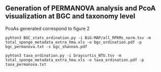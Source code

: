 ## Generation of PERMANOVA analysis and PcoA visualization at BGC and taxonomy level
 PcoAs generated correspond to figure 2
 
```
pyhton3 BGC_stats_ordination.py -i BiG-MAP/all_RPKMs_norm.tsv -m total_sponge_metadata_extra_hma.xls -o bgc_ordination.pdf -p bgc_permanova.txt -s bgc_shannon.pdf
```


```
pyhton3 taxa_ordination.py -i braycurtis_NTU.tsv -m total_sponge_metadata_extra_hma.xls -o taxa_ordination.pdf -p taxa_permanova.txt
```